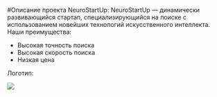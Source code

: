 #Описание проекта NeuroStartUp:
 NeuroStartUp — динамически развивающийся стартап, специализирующийся на поиске с использованием новейших технологий искусственного интеллекта.
 Наши преимущества:
 * Высокая точность поиска
 * Высокая скорость поиска
 * Низкая цена

Логотип:

![](https://netology-code.github.io/git-homeworks/introduction/assets/logo.png)


